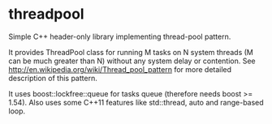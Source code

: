 threadpool
==========

Simple C++ header-only library implementing thread-pool pattern.

It provides ThreadPool class for running M tasks on N system threads (M can be much greater than N) 
without any system delay or contention.
See http://en.wikipedia.org/wiki/Thread_pool_pattern for more detailed description of this pattern.

It uses boost::lockfree::queue for tasks queue (therefore needs boost >= 1.54). 
Also uses some C++11 features like std::thread, auto and range-based loop.
